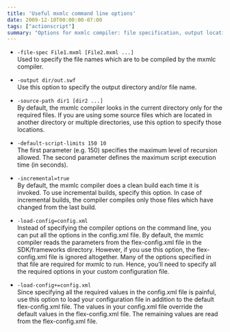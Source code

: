 ```yaml
---
title: 'Useful mxmlc command line options'
date: 2009-12-10T00:00:00-07:00
tags: ["actionscript"]
summary: "Options for mxmlc compiler: file specification, output location, source paths, script limits, incremental builds, and loading configurations."
---
```


- `-file-spec File1.mxml [File2.mxml ...]`  
  Used to specify the file names which are to be compiled by the mxmlc compiler.

- `-output dir/out.swf`  
  Use this option to specify the output directory and/or file name.

- `-source-path dir1 [dir2 ...]`  
  By default, the mxmlc compiler looks in the current directory only for the required files. If you are using some source files which are located in another directory or multiple directories, use this option to specify those locations.

- `-default-script-limits 150 10`  
  The first parameter (e.g. 150) specifies the maximum level of recursion allowed. The second parameter defines the maximum script execution time (in seconds).

- `-incremental=true`  
  By default, the mxmlc compiler does a clean build each time it is invoked. To use incremental builds, specify this option. In case of incremental builds, the compiler compiles only those files which have changed from the last build.

- `-load-config=config.xml`  
  Instead of specifying the compiler options on the command line, you can put all the options in the config.xml file. By default, the mxmlc compiler reads the parameters from the flex-config.xml file in the SDK/frameworks directory. However, if you use this option, the flex-config.xml file is ignored altogether. Many of the options specified in that file are required for mxmlc to run. Hence, you’ll need to specify all the required options in your custom configuration file.

- `-load-config+=config.xml`  
  Since specifying all the required values in the config.xml file is painful, use this option to load your configuration file in addition to the default flex-config.xml file. The values in your config.xml file override the default values in the flex-config.xml file. The remaining values are read from the flex-config.xml file.